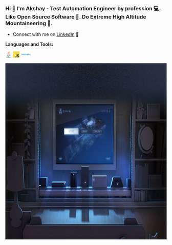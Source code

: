 ### Hi 👋 I'm Akshay - Test Automation Engineer by profession :computer:. Like Open Source Software :penguin:. Do Extreme High Altitude Mountaineering :sunrise_over_mountains:.

- Connect with me on <a href="https://www.linkedin.com/in/akshayupadhayay/">LinkedIn</a> 💼

**Languages and Tools:**  

<code><img height="20" src="https://raw.githubusercontent.com/github/explore/80688e429a7d4ef2fca1e82350fe8e3517d3494d/topics/java/java.png"></code>
<code><img height="20" src="https://raw.githubusercontent.com/github/explore/80688e429a7d4ef2fca1e82350fe8e3517d3494d/topics/javascript/javascript.png"></code>
<code><img height="20" src="https://github.com/akshayupadhayay/akshayupadhayay/blob/master/restapi.png"></code>

<img src="https://github.com/akshayupadhayay/akshayupadhayay/blob/master/linux_room.png" width="1000" height="550">
